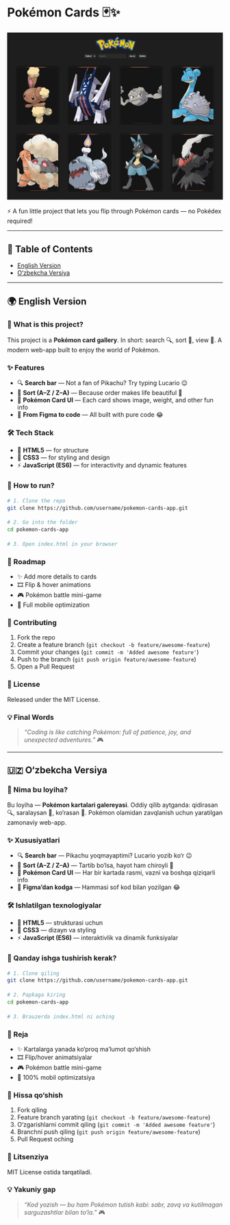 # Pokémon Cards 🃏✨

![Preview Screenshot](./screenshot.png)

⚡ A fun little project that lets you flip through Pokémon cards — no Pokédex required!

---

## 📖 Table of Contents

* [English Version](#english-version)
* [O‘zbekcha Versiya](#o‘zbekcha-versiya)

---

## 🌍 English Version

### 📖 What is this project?

This project is a **Pokémon card gallery**.
In short: search 🔍, sort 📑, view 👀.
A modern web-app built to enjoy the world of Pokémon.

### ✨ Features

* 🔍 **Search bar** — Not a fan of Pikachu? Try typing Lucario 😉
* 📑 **Sort (A–Z / Z–A)** — Because order makes life beautiful 🌸
* 🎴 **Pokémon Card UI** — Each card shows image, weight, and other fun info
* 🌈 **From Figma to code** — All built with pure code 😂

### 🛠️ Tech Stack

* 🧩 **HTML5** — for structure
* 🎨 **CSS3** — for styling and design
* ⚡ **JavaScript (ES6)** — for interactivity and dynamic features

### 🚀 How to run?

```bash
# 1. Clone the repo
git clone https://github.com/username/pokemon-cards-app.git

# 2. Go into the folder
cd pokemon-cards-app

# 3. Open index.html in your browser
```

### 🌱 Roadmap

* ✨ Add more details to cards
* 🎞️ Flip & hover animations
* 🎮 Pokémon battle mini-game
* 📱 Full mobile optimization

### 🤝 Contributing

1. Fork the repo
2. Create a feature branch (`git checkout -b feature/awesome-feature`)
3. Commit your changes (`git commit -m 'Added awesome feature'`)
4. Push to the branch (`git push origin feature/awesome-feature`)
5. Open a Pull Request

### 📜 License

Released under the MIT License.

### 💡 Final Words

> *“Coding is like catching Pokémon: full of patience, joy, and unexpected adventures.”* 🎮

---

## 🇺🇿 O‘zbekcha Versiya

### 📖 Nima bu loyiha?

Bu loyiha — **Pokémon kartalari galereyasi**.
Oddiy qilib aytganda: qidirasan 🔍, saralaysan 📑, ko‘rasan 👀.
Pokémon olamidan zavqlanish uchun yaratilgan zamonaviy web-app.

### ✨ Xususiyatlari

* 🔍 **Search bar** — Pikachu yoqmayaptimi? Lucario yozib ko‘r 😉
* 📑 **Sort (A–Z / Z–A)** — Tartib bo‘lsa, hayot ham chiroyli 🌸
* 🎴 **Pokémon Card UI** — Har bir kartada rasmi, vazni va boshqa qiziqarli info
* 🌈 **Figma’dan kodga** — Hammasi sof kod bilan yozilgan 😂

### 🛠️ Ishlatilgan texnologiyalar

* 🧩 **HTML5** — strukturasi uchun
* 🎨 **CSS3** — dizayn va styling
* ⚡ **JavaScript (ES6)** — interaktivlik va dinamik funksiyalar

### 🚀 Qanday ishga tushirish kerak?

```bash
# 1. Clone qiling
git clone https://github.com/username/pokemon-cards-app.git

# 2. Papkaga kiring
cd pokemon-cards-app

# 3. Brauzerda index.html ni oching
```

### 🌱 Reja

* ✨ Kartalarga yanada ko‘proq ma’lumot qo‘shish
* 🎞️ Flip/hover animatsiyalar
* 🎮 Pokémon battle mini-game
* 📱 100% mobil optimizatsiya

### 🤝 Hissa qo‘shish

1. Fork qiling
2. Feature branch yarating (`git checkout -b feature/awesome-feature`)
3. O‘zgarishlarni commit qiling (`git commit -m 'Added awesome feature'`)
4. Branchni push qiling (`git push origin feature/awesome-feature`)
5. Pull Request oching

### 📜 Litsenziya

MIT License ostida tarqatiladi.

### 💡 Yakuniy gap

> *“Kod yozish — bu ham Pokémon tutish kabi: sabr, zavq va kutilmagan sarguzashtlar bilan to‘la.”* 🎮
